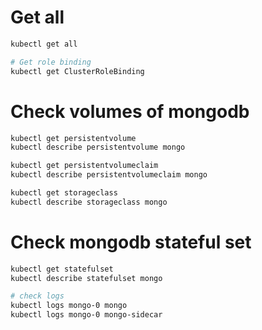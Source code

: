 # Get all
```bash
kubectl get all

# Get role binding
kubectl get ClusterRoleBinding

```

# Check volumes of mongodb

```bash
kubectl get persistentvolume
kubectl describe persistentvolume mongo

kubectl get persistentvolumeclaim
kubectl describe persistentvolumeclaim mongo

kubectl get storageclass
kubectl describe storageclass mongo
```
# Check mongodb stateful set

```bash
kubectl get statefulset
kubectl describe statefulset mongo

# check logs
kubectl logs mongo-0 mongo
kubectl logs mongo-0 mongo-sidecar

```